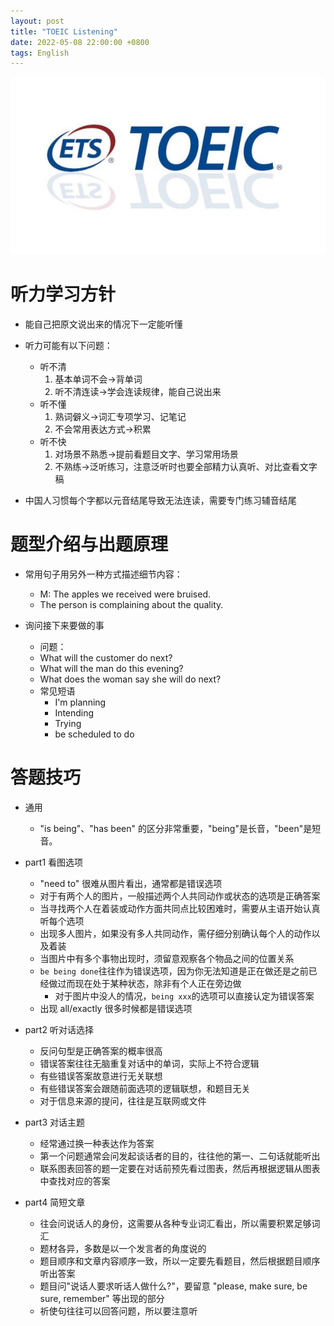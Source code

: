 ```yaml
---
layout: post
title: "TOEIC Listening"
date: 2022-05-08 22:00:00 +0800
tags: English
---
```


![TOEIC](/assets/images/2022-04-23-TOEIC_vocabulary_1.jpg)

# 听力学习方针

- 能自己把原文说出来的情况下一定能听懂

- 听力可能有以下问题：

  - 听不清
    1.  基本单词不会->背单词
    2.  听不清连读->学会连读规律，能自己说出来
  - 听不懂
    1. 熟词僻义->词汇专项学习、记笔记
    2. 不会常用表达方式->积累
  - 听不快
    1. 对场景不熟悉->提前看题目文字、学习常用场景
    2. 不熟练->泛听练习，注意泛听时也要全部精力认真听、对比查看文字稿

- 中国人习惯每个字都以元音结尾导致无法连读，需要专门练习辅音结尾

# 题型介绍与出题原理

- 常用句子用另外一种方式描述细节内容：

  - M: The apples we received were bruised.
  - The person is complaining about the quality.

- 询问接下来要做的事
  - 问题：
  - What will the customer do next?
  - What will the man do this evening?
  - What does the woman say she will do next?
  - 常见短语
    - I'm planning
    - Intending
    - Trying
    - be scheduled to do

# 答题技巧

- 通用

  - "is being"、"has been" 的区分非常重要，"being"是长音，"been"是短音。

- part1 看图选项

  - "need to" 很难从图片看出，通常都是错误选项
  - 对于有两个人的图片，一般描述两个人共同动作或状态的选项是正确答案
  - 当寻找两个人在着装或动作方面共同点比较困难时，需要从主语开始认真听每个选项
  - 出现多人图片，如果没有多人共同动作，需仔细分别确认每个人的动作以及着装
  - 当图片中有多个事物出现时，须留意观察各个物品之间的位置关系
  - `be being done`往往作为错误选项，因为你无法知道是正在做还是之前已经做过而现在处于某种状态，除非有个人正在旁边做
    - 对于图片中没人的情况，`being xxx`的选项可以直接认定为错误答案
  - 出现 all/exactly 很多时候都是错误选项

- part2 听对话选择

  - 反问句型是正确答案的概率很高
  - 错误答案往往无脑重复对话中的单词，实际上不符合逻辑
  - 有些错误答案故意进行无关联想
  - 有些错误答案会跟随前面选项的逻辑联想，和题目无关
  - 对于信息来源的提问，往往是互联网或文件

- part3 对话主题

  - 经常通过换一种表达作为答案
  - 第一个问题通常会问发起谈话者的目的，往往他的第一、二句话就能听出
  - 联系图表回答的题一定要在对话前预先看过图表，然后再根据逻辑从图表中查找对应的答案

- part4 简短文章
  - 往会问说话人的身份，这需要从各种专业词汇看出，所以需要积累足够词汇
  - 题材各异，多数是以一个发言者的角度说的
  - 题目顺序和文章内容顺序一致，所以一定要先看题目，然后根据题目顺序听出答案
  - 题目问"说话人要求听话人做什么?"，要留意 "please, make sure, be sure, remember" 等出现的部分
  - 祈使句往往可以回答问题，所以要注意听

